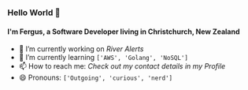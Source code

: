 ### Hello World 👋

#### I'm Fergus, a Software Developer living in Christchurch, New Zealand

- 🌊 I’m currently working on *River Alerts*
- 🌱 I’m currently learning ```['AWS', 'Golang', 'NoSQL']```
- 📫 How to reach me: *Check out my contact details in my Profile*
- 😄 Pronouns: ```['Outgoing', 'curious', 'nerd']```
<!-- 👯 I’m looking to collaborate on -->
<!-- 🤔 I’m looking for help with ... -->
<!-- 💬 Ask me about ... -->
<!-- ⚡ Fun fact: ** -->

<!--
**fergusfrl/fergusfrl** is a ✨ _special_ ✨ repository because its `README.md` (this file) appears on your GitHub profile.
-->
